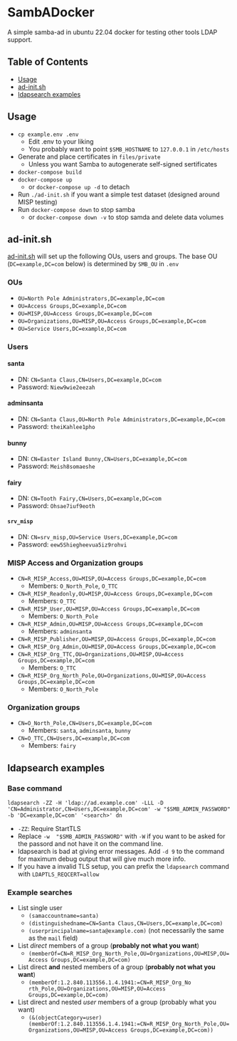 # SambADocker

A simple samba-ad in ubuntu 22.04 docker for testing other tools LDAP support.

## Table of Contents
* [Usage](#usage)
* [ad-init.sh](#ad-init-sh)
* [ldapsearch examples](#ldapsearch-examples)

## Usage <a name="usage"/>
* `cp example.env .env`
  * Edit .env to your liking
  * You probably want to point `$SMB_HOSTNAME` to `127.0.0.1` in `/etc/hosts`
* Generate and place certificates in `files/private`
  * Unless you want Samba to autogenerate self-signed sertificates
* `docker-compose build`
* `docker-compose up`
  * or `docker-compose up -d` to detach
* Run `./ad-init.sh` if you want a simple test dataset (designed around MISP testing)
* Run `docker-compose down` to stop samba
  * or `docker-compose down -v` to stop samda and delete data volumes


## ad-init.sh <a name="ad-init-sh"/>

[ad-init.sh](ad-init.sh) will set up the following OUs, users and groups. The base OU (`DC=example,DC=com` below) is determined by `SMB_OU` in `.env`

### OUs
* `OU=North Pole Administrators,DC=example,DC=com`
* `OU=Access Groups,DC=example,DC=com`
* `OU=MISP,OU=Access Groups,DC=example,DC=com`
* `OU=Organizations,OU=MISP,OU=Access Groups,DC=example,DC=com`
* `OU=Service Users,DC=example,DC=com`

### Users

#### santa
* DN: `CN=Santa Claus,CN=Users,DC=example,DC=com`
* Password: `Niew9wie2eezah`

#### adminsanta
* DN: `CN=Santa Claus,OU=North Pole Administrators,DC=example,DC=com`
* Password: `theiKahlee1pho`

#### bunny
* DN: `CN=Easter Island Bunny,CN=Users,DC=example,DC=com`
* Password: `Meish8somaeshe`

#### fairy
* DN: `CN=Tooth Fairy,CN=Users,DC=example,DC=com`
* Password: `Ohsae7iuf9eoth`

#### `srv_misp`
* DN: `CN=srv_misp,OU=Service Users,DC=example,DC=com`
* Password: `eew5Shiegheevua5iz9rohvi`
  
### MISP Access and Organization groups
* `CN=R_MISP_Access,OU=MISP,OU=Access Groups,DC=example,DC=com`
  * Members: `O_North_Pole`, `O_TTC` 
* `CN=R_MISP_Readonly,OU=MISP,OU=Access Groups,DC=example,DC=com`
  * Members: `O_TTC` 
* `CN=R_MISP_User,OU=MISP,OU=Access Groups,DC=example,DC=com`
  * Members: `O_North_Pole` 
* `CN=R_MISP_Admin,OU=MISP,OU=Access Groups,DC=example,DC=com`
  * Members: `adminsanta`
* `CN=R_MISP_Publisher,OU=MISP,OU=Access Groups,DC=example,DC=com`
* `CN=R_MISP_Org_Admin,OU=MISP,OU=Access Groups,DC=example,DC=com`
* `CN=R_MISP_Org_TTC,OU=Organizations,OU=MISP,OU=Access Groups,DC=example,DC=com`
  * Members: `O_TTC` 
* `CN=R_MISP_Org_North_Pole,OU=Organizations,OU=MISP,OU=Access Groups,DC=example,DC=com`
  * Members: `O_North_Pole`

### Organization groups
* `CN=O_North_Pole,CN=Users,DC=example,DC=com`
  * Members: `santa`, `adminsanta`, `bunny` 
* `CN=O_TTC,CN=Users,DC=example,DC=com`
  * Members: `fairy`
  
## ldapsearch examples <a name="ldapsearch-examples"/>
### Base command
`ldapsearch -ZZ -H 'ldap://ad.example.com' -LLL -D 'CN=Administrator,CN=Users,DC=example,DC=com' -w "$SMB_ADMIN_PASSWORD" -b 'DC=example,DC=com' '<search>' dn`

* `-ZZ`: Require StartTLS
* Replace `-w  "$SMB_ADMIN_PASSWORD"` with `-W` if you want to be asked for the passord and not have it on the command line. 
* ldapsearch is bad at giving error messages. Add `-d 9` to the command for maximum debug output that will give much more info.
* If you have a invalid TLS setup, you can prefix the `ldapsearch` command with `LDAPTLS_REQCERT=allow `

### Example searches
* List single user
  * `(samaccountname=santa)`
  * `(distinguishedname=CN=Santa Claus,CN=Users,DC=example,DC=com)`
  * `(userprincipalname=santa@example.com)` (not necessarily the same as the `mail` field)
* List _direct_ members of a group (__probably not what you want__)
  * `(memberOf=CN=R_MISP_Org_North_Pole,OU=Organizations,OU=MISP,OU=Access Groups,DC=example,DC=com)`
* List direct __and__ nested members of a group (__probably not what you want__)
  * `(memberOf:1.2.840.113556.1.4.1941:=CN=R_MISP_Org_No
rth_Pole,OU=Organizations,OU=MISP,OU=Access Groups,DC=example,DC=com)`
* List direct and nested _user_ members of a group (probably what you want)
  * `(&(objectCategory=user)(memberOf:1.2.840.113556.1.4.1941:=CN=R_MISP_Org_North_Pole,OU=Organizations,OU=MISP,OU=Access Groups,DC=example,DC=com))`
